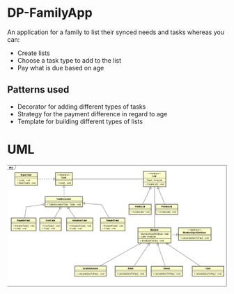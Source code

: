 # DP-FamilyApp
An application for a family to list their synced needs and tasks whereas you can:

* Create lists
* Choose a task type to add to the list
* Pay what is due based on age

## Patterns used

* Decorator for adding different types of tasks
* Strategy for the payment difference in regard to age
* Template for building different types of lists
# UML
![UML Diagram](UML.PNG "Family App UML")
